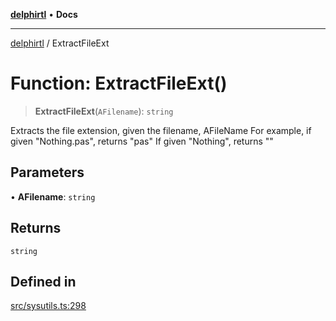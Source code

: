 [**delphirtl**](../README.md) • **Docs**

***

[delphirtl](../globals.md) / ExtractFileExt

# Function: ExtractFileExt()

> **ExtractFileExt**(`AFilename`): `string`

Extracts the file extension, given the filename, AFileName
For example, if given "Nothing.pas", returns "pas"
If given "Nothing", returns ""

## Parameters

• **AFilename**: `string`

## Returns

`string`

## Defined in

[src/sysutils.ts:298](https://github.com/chuacw/delphirtl/blob/1d6969b8a199060a984c4375d6be1f0ffa838be2/src/sysutils.ts#L298)
